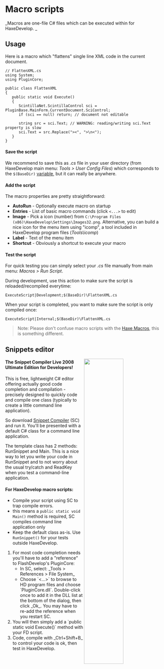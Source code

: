 # Macro scripts

_Macros are one-file C# files which can be executed within for HaxeDevelop. _

## Usage

Here is a macro which "flattens" single line XML code in the current document.

```
// FlattenXML.cs
using System;
using PluginCore;

public class FlattenXML
{
   public static void Execute()
   {
      ScintillaNet.ScintillaControl sci = PluginBase.MainForm.CurrentDocument.SciControl;
      if (sci == null) return; // document not editable

      string src = sci.Text; // WARNING: reading/writing sci.Text property is slow
      sci.Text = src.Replace("><", ">\n<");
   }
}
```

#### Save the script
We recommend to save this as _.cs_ file in your user directory (from HaxeDevelop main menu: _Tools > User Config Files_) which corresponds to the `$(BaseDir)` [variable](arguments.html), but it can really be anywhere.

#### Add the script

The macro properties are pretty straightforward:
  
* **AutoRun** - Optionally execute macro on startup
* **Entries** - List of basic macro commands (click `<...>` to edit)
* **Image** - Pick a icon (number) from `C:\Program Files (x86)\HaxeDevelop\Settings\Images32.png`. Alternative, you can build a nice icon for the menu item using "icomp", a tool included in HaxeDevelop program files (_Tools\icomp_)
* **Label** - Text of the menu item
* **Shortcut** - Obviously a shortcut to execute your macro

#### Test the script

For quick testing you can simply select your _.cs_ file manually from main menu: _Macros > Run Script_.

During development, use this action to make sure the script is reloaded/recompiled everytime:

```
ExecuteScript|Development;$(BaseDir)\FlattenXML.cs
```

When your script is completed, you want to make sure the script is only compiled once:

```
ExecuteScript|Internal;$(BaseDir)\FlattenXML.cs
```

> Note: Please don't confuse macro scripts with the [Haxe Macros](http://haxe.org/manual/macro.html), this is something different.

## Snippets editor

<a href="http://www.sliver.com/dotnet/SnippetCompiler/"><img src="http://www.sliver.com/dotnet/SnippetCompiler/SnippetCompiler3.PNG" width="50%" align="right"/></a>

#### The Snippet Compiler Live 2008 Ultimate Edition for Developers!

This is free, lightweight C# editor offering actually good code completion and compilation - precisely designed to quickly code and compile one class (typically to create a little command line application).

So download [Snippet Compiler](http://www.sliver.com/dotnet/SnippetCompiler/) (SC) and run it. You'll be presented with a default C# class for a command line application. 

The template class has 2 methods: RunSnippet and Main. This is a nice way to let you write your code in RunSnippet and to not worry about the usual try/catch and ReadKey when you test a command-line application.

#### For HaxeDevelop macro scripts:
  
 - Compile your script using SC to trap compile errors.
 - this means a `public static void Main()` method is required, SC compiles command line application only
 - Keep the default class as-is. Use `RunSnippet()` for your tests outside HaxeDevelop.

<ol>
  <li>For most code completion needs you'll have to add a "reference" to FlashDevelop's PluginCore:
  <ul>
    <li>In SC, select: _Tools > References > File System_
    <li>Choose `<...>` to browse to HD program files and choose `PluginCore.dll`. Double-click once to add it in the DLL list at the bottom of the dialog, then click _Ok_. You may have to re-add the reference when you restart SC.
  </ul>
  <li>You will then simply add a `public static void Execute()` method with your FD script.
  <li>Code, compile with _Ctrl+Shift+B_ to control your code is ok, then test in HaxeDevelop.
</ol>